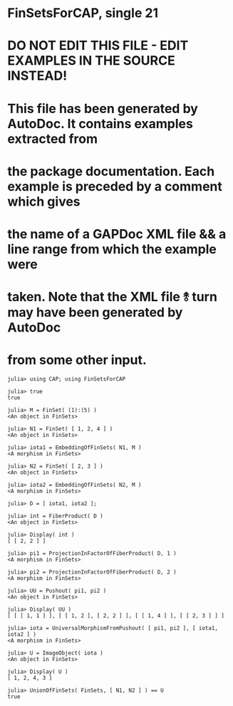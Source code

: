 # FinSetsForCAP, single 21
# DO NOT EDIT THIS FILE - EDIT EXAMPLES IN THE SOURCE INSTEAD!
# This file has been generated by AutoDoc. It contains examples extracted from
# the package documentation. Each example is preceded by a comment which gives
# the name of a GAPDoc XML file && a line range from which the example were
# taken. Note that the XML file ⥉ turn may have been generated by AutoDoc
# from some other input.

```jldoctest
julia> using CAP; using FinSetsForCAP

julia> true
true

julia> M = FinSet( (1):(5) )
<An object in FinSets>

julia> N1 = FinSet( [ 1, 2, 4 ] )
<An object in FinSets>

julia> iota1 = EmbeddingOfFinSets( N1, M )
<A morphism in FinSets>

julia> N2 = FinSet( [ 2, 3 ] )
<An object in FinSets>

julia> iota2 = EmbeddingOfFinSets( N2, M )
<A morphism in FinSets>

julia> D = [ iota1, iota2 ];

julia> int = FiberProduct( D )
<An object in FinSets>

julia> Display( int )
[ [ 2, 2 ] ]

julia> pi1 = ProjectionInFactorOfFiberProduct( D, 1 )
<A morphism in FinSets>

julia> pi2 = ProjectionInFactorOfFiberProduct( D, 2 )
<A morphism in FinSets>

julia> UU = Pushout( pi1, pi2 )
<An object in FinSets>

julia> Display( UU )
[ [ [ 1, 1 ] ], [ [ 1, 2 ], [ 2, 2 ] ], [ [ 1, 4 ] ], [ [ 2, 3 ] ] ]

julia> iota = UniversalMorphismFromPushout( [ pi1, pi2 ], [ iota1, iota2 ] )
<A morphism in FinSets>

julia> U = ImageObject( iota )
<An object in FinSets>

julia> Display( U )
[ 1, 2, 4, 3 ]

julia> UnionOfFinSets( FinSets, [ N1, N2 ] ) == U
true

```

